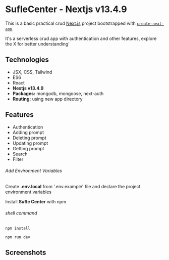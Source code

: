 # SufleCenter - Nextjs v13.4.9

This is a basic practical crud [Next.js](https://nextjs.org/) project bootstrapped with [`create-next-app`](https://github.com/vercel/next.js/tree/canary/packages/create-next-app).

It's a serverless crud app with authentication and other features, explore the X for better understanding'

## Technologies

- JSX, CSS, Tailwind
- ES6
- React
- **Nextjs v13.4.9**
- **Packages:** mongodb, mongoose, next-auth
- **Routing:** using new app directory

## Features
- Authentication
- Adding prompt
- Deleting prompt
- Updating prompt
- Getting prompt
- Search
- Filter


###### Add Environment Variables

Create **.env.local** from '.env.example' file and declare the project environment variables

Install **Sufle Center** with npm

###### shell command

```shell
npm install

npm run dev
```

## Screenshots
